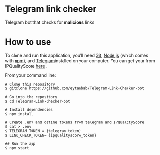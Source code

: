# Telegram link checker

Telegram bot that checks for **malicious** links

# How to use

To clone and run this application, you'll need [Git](https://git-scm.com/), [Node.js](https://nodejs.org/en/download/) (which comes with [npm](http://npmjs.com/)), and [Telegram](https://telegram.org/)installed on your computer. You can get your from IPQualityScore [here](https://www.ipqualityscore.com/) .

From your command line:

    # Clone this repository
    $ gitclone https://github.com/eytanbab/Telegram-Link-Checker-bot

    # Go into the repository
    $ cd Telegram-Link-Checker-bot

    # Install dependencies
    $ npm install

    # Create .env and define tokens from telegram and IPQualityScore
    $ cat > .env
    $ TELEGRAM_TOKEN = {telegram_token}
    $ LINK_CHECK_TOKEN= {ipqualityscore_token}

    ## Run the app
    $ npm start

